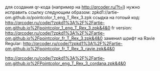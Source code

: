 для создания qr-кода (например на http://qrcoder.ru/?t=l) нужно исправить ссылку следующим образом:
zpkd1://artie-om.github.io/pointcolor_1_eng_T_Rex_3.zpk
ссыдка на готоый код:
http://qrcoder.ru/code/?zpkd1%3A%2F%2Fartie-om.github.io%2Fpointcolor_1_eng_T_Rex_3.zpk&4&0
fr version:
http://qrcoder.ru/code/?zpkd1%3A%2F%2Fartie-om.github.io%2Fpointcolor_fr_T_Rex_3.zpk&4&0
заменил шрифт на Ravie Regular:
http://qrcoder.ru/code/?zpkd1%3A%2F%2Fartie-om.github.io%2Fpointcolor_fr_T_Rex_3_ravie.zpk&4&0

http://qrcoder.ru/code/?zpkd1%3A%2F%2Fartie-om.github.io%2FPointcolor_eng_T_Rex_3_cordana.zpk&4&0
